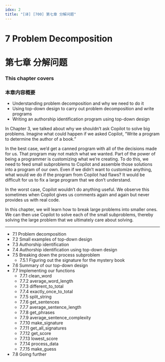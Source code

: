 ```yaml
---
idxx: 2
title: "[译] [700] 第七章 分解问题"
---
```


# 7 Problem Decomposition
# 第七章 分解问题

### This chapter covers
### 本章内容概要

* Understanding problem decomposition and why we need to do it
* Using top-down design to carry out problem decomposition and write programs
* Writing an authorship identification program using top-down design

In Chapter 3, we talked about why we shouldn’t ask Copilot to solve big problems. Imagine what could happen if we asked Copilot, “Write a program to determine the author of a book.”

In the best case, we’d get a canned program with all of the decisions made for us. That program may not match what we wanted. Part of the power of being a programmer is customizing what we’re creating. To do this, we need to feed small subproblems to Copilot and assemble those solutions into a program of our own. Even if we didn’t want to customize anything, what would we do if the program from Copilot had flaws? It would be difficult for us to fix a large program that we don’t understand.

In the worst case, Copilot wouldn’t do anything useful. We observe this sometimes when Copilot gives us comments again and again but never provides us with real code.

In this chapter, we will learn how to break large problems into smaller ones. We can then use Copilot to solve each of the small subproblems, thereby solving the large problem that we ultimately care about solving.

***

* 7.1 Problem decomposition
* 7.2 Small examples of top-down design
* 7.3 Authorship identification
* 7.4 Authorship identification using top-down design
* 7.5 Breaking down the process subproblem
	* 7.5.1 Figuring out the signature for the mystery book
* 7.6 Summary of our top-down design
* 7.7 Implementing our functions
	* 7.7.1 clean_word
	* 7.7.2 average_word_length
	* 7.7.3 different_to_total
	* 7.7.4 exactly_once_to_total
	* 7.7.5 split_string
	* 7.7.6 get_sentences
	* 7.7.7 average_sentence_length
	* 7.7.8 get_phrases
	* 7.7.9 average_sentence_complexity
	* 7.7.10 make_signature
	* 7.7.11 get_all_signatures
	* 7.7.12 get_score
	* 7.7.13 lowest_score
	* 7.7.14 process_data
	* 7.7.15 make_guess
* 7.8 Going further
